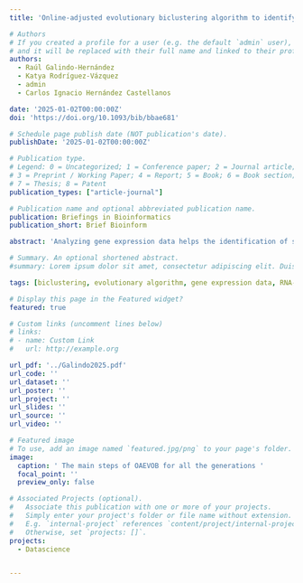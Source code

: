 ```yaml
---
title: 'Online-adjusted evolutionary biclustering algorithm to identify significant modules in gene expression data'

# Authors
# If you created a profile for a user (e.g. the default `admin` user), write the username (folder name) here
# and it will be replaced with their full name and linked to their profile.
authors:
  - Raúl Galindo-Hernández
  - Katya Rodríguez-Vázquez
  - admin
  - Carlos Ignacio Hernández Castellanos

date: '2025-01-02T00:00:00Z'
doi: 'https://doi.org/10.1093/bib/bbae681'

# Schedule page publish date (NOT publication's date).
publishDate: '2025-01-02T00:00:00Z'

# Publication type.
# Legend: 0 = Uncategorized; 1 = Conference paper; 2 = Journal article;
# 3 = Preprint / Working Paper; 4 = Report; 5 = Book; 6 = Book section;
# 7 = Thesis; 8 = Patent
publication_types: ["article-journal"]

# Publication name and optional abbreviated publication name.
publication: Briefings in Bioinformatics
publication_short: Brief Bioinform

abstract: 'Analyzing gene expression data helps the identification of significant biological relationships in genes. With a growing number of open biological datasets available, it is paramount to use reliable and innovative methods to perform in-depth analyses of biological data and ensure that informed decisions are made based on accurate information. Evolutionary algorithms have been successful in the analysis of biological datasets. However, there is still room for improvement, and further analysis should be conducted. In this work, we propose Online-Adjusted EVOlutionary Biclustering algorithm (OAEVOB), a novel evolutionary-based biclustering algorithm that efficiently handles vast gene expression data. OAEVOB incorporates an online-adjustment feature that efficiently identifies significant groups by updating the mutation probability and crossover parameters. We utilize measurements such as Pearson correlation, distance correlation, biweight midcorrelation, and mutual information to assess the similarity of genes in the biclusters. Algorithms in the specialized literature do not address generalization to diverse gene expression sources. Therefore, to evaluate OAEVOB’s performance, we analyzed six gene expression datasets obtained from diverse sequencing data sources, specifically Deoxyribonucleic Acid microarray, Ribonucleic Acid (RNA) sequencing, and single-cell RNA sequencing, which are subject to a thorough examination. OAEVOB identified significant broad gene expression biclusters with correlations greater than  across all similarity measurements employed. Additionally, when biclusters are evaluated by functional enrichment analysis, they exhibit biological functions, suggesting that OAEVOB effectively identifies biclusters with specific cancer and tissue-related genes in the analyzed datasets. We compared the OAEVOB’s performance with state-of-the-art methods and outperformed them showing robustness to noise, overlapping, sequencing data sources, and gene coverage.'

# Summary. An optional shortened abstract.
#summary: Lorem ipsum dolor sit amet, consectetur adipiscing elit. Duis posuere tellus ac convallis placerat. Proin tincidunt magna sed ex sollicitudin condimentum.

tags: [biclustering, evolutionary algorithm, gene expression data, RNA-sequencing, single-cell RNA-sequencing, machine learning]

# Display this page in the Featured widget?
featured: true

# Custom links (uncomment lines below)
# links:
# - name: Custom Link
#   url: http://example.org

url_pdf: '../Galindo2025.pdf'
url_code: ''
url_dataset: ''
url_poster: ''
url_project: ''
url_slides: ''
url_source: ''
url_video: ''

# Featured image
# To use, add an image named `featured.jpg/png` to your page's folder.
image:
  caption: ' The main steps of OAEVOB for all the generations '
  focal_point: ''
  preview_only: false

# Associated Projects (optional).
#   Associate this publication with one or more of your projects.
#   Simply enter your project's folder or file name without extension.
#   E.g. `internal-project` references `content/project/internal-project/index.md`.
#   Otherwise, set `projects: []`.
projects:
  - Datascience


---
```


